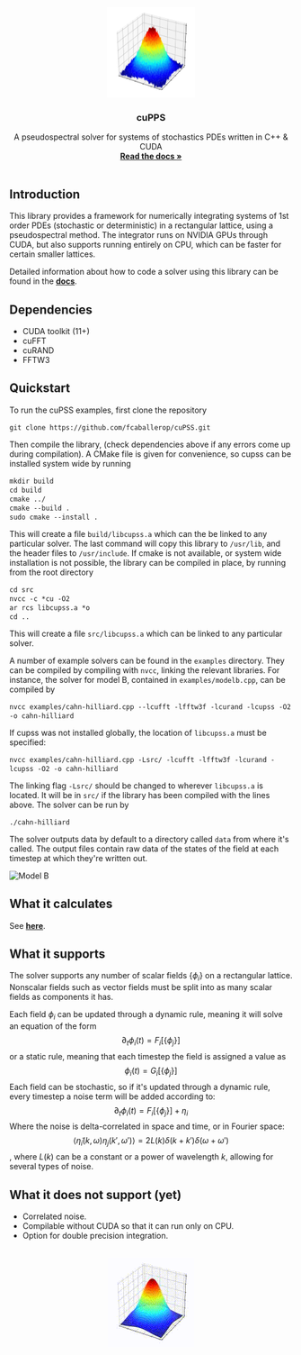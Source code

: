 <br />
<div align="center">
    <img src="img/noisy_gaussian.jpg" width=156 height=160>

  <h3 align="center">cuPPS</h3>

  <p align="center">
    A pseudospectral solver for systems of stochastics PDEs written in C++ & CUDA
    <br />
    <a href="https://github.com/fcaballerop/cuPSS/wiki"><strong>Read the docs »</strong></a>
    <br />
    <br />
  </p>
</div>

## Introduction

This library provides a framework for numerically integrating systems of 1st order PDEs (stochastic or deterministic) in a rectangular lattice, using a pseudospectral method. The integrator runs on NVIDIA GPUs through CUDA, but also supports running entirely on CPU, which can be faster for certain smaller lattices.

Detailed information about how to code a solver using this library can be found in the <a href="https://github.com/fcaballerop/cuPSS/wiki"><strong>docs</strong></a>.

## Dependencies

 * CUDA toolkit (11+)
 * cuFFT
 * cuRAND
 * FFTW3

## Quickstart

To run the cuPSS examples, first clone the repository
```
git clone https://github.com/fcaballerop/cuPSS.git
```
Then compile the library, (check dependencies above if any errors come up during compilation). A CMake file is given for convenience, so cupss can be installed system wide by running
```
mkdir build
cd build
cmake ../
cmake --build .
sudo cmake --install .
```
This will create a file `build/libcupss.a` which can the be linked to any particular solver. The last command will copy this library to `/usr/lib`, and the header files to `/usr/include`. If cmake is not available, or system wide installation is not possible, the library can be compiled in place, by running from the root directory
```
cd src
nvcc -c *cu -O2
ar rcs libcupss.a *o
cd ..
```
This will create a file `src/libcupss.a` which can be linked to any particular solver.

A number of example solvers can be found in the `examples` directory. They can be compiled by compiling with `nvcc`, linking the relevant libraries. For instance, the solver for model B, contained in `examples/modelb.cpp`, can be compiled by
```
nvcc examples/cahn-hilliard.cpp --lcufft -lfftw3f -lcurand -lcupss -O2 -o cahn-hilliard
```
If cupss was not installed globally, the location of `libcupss.a` must be specified:
```
nvcc examples/cahn-hilliard.cpp -Lsrc/ -lcufft -lfftw3f -lcurand -lcupss -O2 -o cahn-hilliard
```
The linking flag `-Lsrc/` should be changed to wherever `libcupss.a` is located. It will be in `src/` if the library has been compiled with the lines above. The solver can be run by
```
./cahn-hilliard
```
The solver outputs data by default to a directory called `data` from where it's called. The output files contain raw data of the states of the field at each timestep at which they're written out.

<img src="img/modelb.gif" alt="Model B">

## What it calculates
See <a href=""><strong>here</strong></a>.

## What it supports
The solver supports any number of scalar fields $\lbrace\phi_i\rbrace$ on a rectangular lattice. Nonscalar fields such as vector fields must be split into as many scalar fields as components it has.

Each field $\phi_i$ can be updated through a dynamic rule, meaning it will solve an equation of the form
$$\partial_t\phi_i(t) = F_i[\lbrace\phi_j\rbrace]$$
or a static rule, meaning that each timestep the field is assigned a value as
$$\phi_i(t) = G_i[\lbrace\phi_j\rbrace]$$
Each field can be stochastic, so if it's updated through a dynamic rule, every timestep a noise term will be added according to:
$$\partial_t\phi_i(t) = F_i[\lbrace\phi_j\rbrace] + \eta_i$$
Where the noise is delta-correlated in space and time, or in Fourier space:
$$\langle\tilde\eta_i(k,\omega)\eta_j(k',\omega')\rangle = 2L(k)\delta(k+k')\delta(\omega+\omega')$$,
where $L(k)$ can be a constant or a power of wavelength $k$, allowing for several types of noise.

## What it does not support (yet)

 - Correlated noise.
 - Compilable without CUDA so that it can run only on CPU.
 - Option for double precision integration.

<br />
<div align="center">
    <img src="img/diffusion.gif">
</div>
